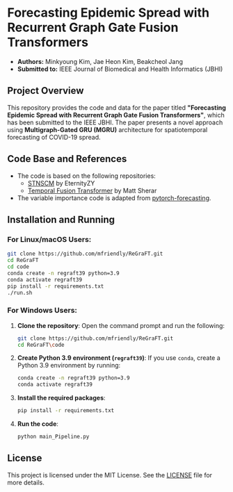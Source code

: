 # Forecasting Epidemic Spread with Recurrent Graph Gate Fusion Transformers

- **Authors:** Minkyoung Kim, Jae Heon Kim, Beakcheol Jang
- **Submitted to:** IEEE Journal of Biomedical and Health Informatics (JBHI)

## Project Overview

This repository provides the code and data for the paper titled **"Forecasting Epidemic Spread with Recurrent Graph Gate Fusion Transformers"**, which has been submitted to the IEEE JBHI. The paper presents a novel approach using **Multigraph-Gated GRU (MGRU)** architecture for spatiotemporal forecasting of COVID-19 spread.


## Code Base and References

- The code is based on the following repositories:
  - [STNSCM](https://github.com/EternityZY/STNSCM) by EternityZY
  - [Temporal Fusion Transformer](https://github.com/mattsherar/Temporal_Fusion_Transform) by Matt Sherar
- The variable importance code is adapted from [pytorch-forecasting](https://github.com/sktime/pytorch-forecasting).

## Installation and Running

### For Linux/macOS Users:

```bash
git clone https://github.com/mfriendly/ReGraFT.git
cd ReGraFT
cd code
conda create -n regraft39 python=3.9
conda activate regraft39
pip install -r requirements.txt
./run.sh
```

### For Windows Users:

1. **Clone the repository**:
   Open the command prompt and run the following:

   ```bash
   git clone https://github.com/mfriendly/ReGraFT.git
   cd ReGraFT\code
   ```

2. **Create Python 3.9 environment (`regraft39`)**:
   If you use `conda`, create a Python 3.9 environment by running:

   ```bash
   conda create -n regraft39 python=3.9
   conda activate regraft39
   ```

3. **Install the required packages**:

   ```bash
   pip install -r requirements.txt
   ```

4. **Run the code**:
   ```bash
   python main_Pipeline.py
   ```

## License

This project is licensed under the MIT License. See the [LICENSE](LICENSE) file for more details.

